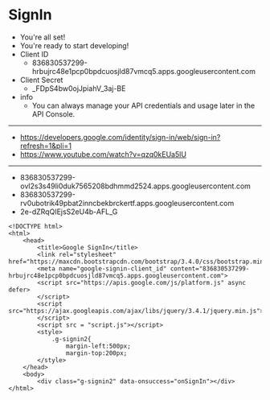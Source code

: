 # SignIn

* You're all set!
* You're ready to start developing!
* Client ID
  * 836830537299-hrbujrc48e1pcp0bpdcuosjld87vmcq5.apps.googleusercontent.com
* Client Secret
  *  _FDpS4bw0ojJpiahV_3aj-BE
* info
  * You can always manage your API credentials and usage later in the API Console.
  
***

* https://developers.google.com/identity/sign-in/web/sign-in?refresh=1&pli=1
* https://www.youtube.com/watch?v=qzq0kEUa5lU

***
* 836830537299-ovl2s3s49li0duk7565208bdhmmd2524.apps.googleusercontent.com
* 836830537299-rv0ubotrik49pbat2inncbekbrckertf.apps.googleusercontent.com
* 2e-dZRqQIEjsS2eU4b-AFL_G

```
<!DOCTYPE html>
<html>
	<head>
		<title>Google SignIn</title>
		<link rel="stylesheet" href="https://maxcdn.bootstrapcdn.com/bootstrap/3.4.0/css/bootstrap.min.css">
		<meta name="google-signin-client_id" content="836830537299-hrbujrc48e1pcp0bpdcuosjld87vmcq5.apps.googleusercontent.com">
		<script src="https://apis.google.com/js/platform.js" async defer>
		</script>
		<script src="https://ajax.googleapis.com/ajax/libs/jquery/3.4.1/jquery.min.js">
		</script>
		<script src = "script.js"></script>
		<style>
			.g-signin2{
				margin-left:500px;
				margin-top:200px;
		</style>
	</head>
	<body>
		<div class="g-signin2" data-onsuccess="onSignIn"></div>
</html>
```

